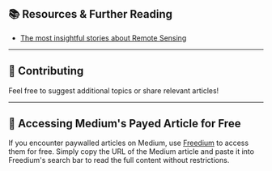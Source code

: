 ## 📚 Resources & Further Reading  
- [The most insightful stories about Remote Sensing](https://medium.com/tag/remote-sensing)

---

## 📌 Contributing  
Feel free to suggest additional topics or share relevant articles!

---

## 🔑 Accessing Medium's Payed Article for Free
If you encounter paywalled articles on Medium, use [Freedium](https://freedium.cfd/) to access them for free. Simply copy the URL of the Medium article and paste it into Freedium's search bar to read the full content without restrictions.